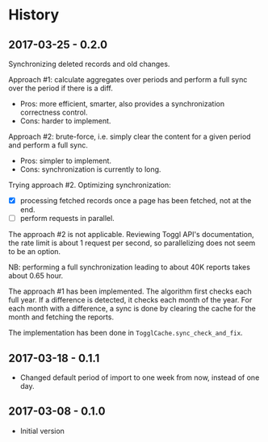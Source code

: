 # History

## 2017-03-25 - 0.2.0

Synchronizing deleted records and old changes.

Approach #1: calculate aggregates over periods and perform a full sync over the period if there is a diff.

- Pros: more efficient, smarter, also provides a synchronization correctness control.
- Cons: harder to implement.

Approach #2: brute-force, i.e. simply clear the content for a given period and perform a full sync.

- Pros: simpler to implement.
- Cons: synchronization is currently to long.

Trying approach #2. Optimizing synchronization:

- [X] processing fetched records once a page has been fetched, not at the end.
- [ ] perform requests in parallel.

The approach #2 is not applicable. Reviewing Toggl API's documentation, the rate limit is about 1 request per second, so parallelizing does not seem to be an option.

NB: performing a full synchronization leading to about 40K reports takes about 0.65 hour.

The approach #1 has been implemented. The algorithm first checks each full year. If a difference is detected, it checks each month of the year. For each month with a difference, a sync is done by clearing the cache for the month and fetching the reports.

The implementation has been done in `TogglCache.sync_check_and_fix`.

## 2017-03-18 - 0.1.1

- Changed default period of import to one week from now, instead of one day.

## 2017-03-08 - 0.1.0

- Initial version
